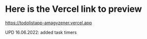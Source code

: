 # Here is the Vercel link to preview
https://todolistapp-amagyzener.vercel.app

UPD 16.06.2022: added task timers